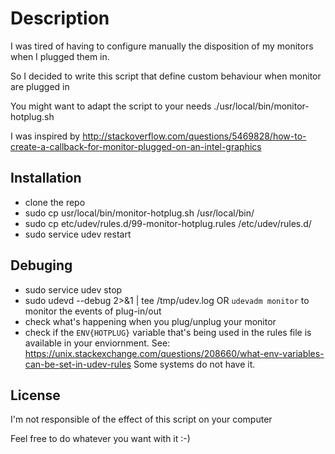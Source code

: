 # Description

I was tired of having to configure manually the disposition of my monitors when I plugged them in.

So I decided to write this script that define custom behaviour when monitor are plugged in

You might want to adapt the script to your needs ./usr/local/bin/monitor-hotplug.sh

I was inspired by http://stackoverflow.com/questions/5469828/how-to-create-a-callback-for-monitor-plugged-on-an-intel-graphics

## Installation
  * clone the repo
  * sudo cp usr/local/bin/monitor-hotplug.sh /usr/local/bin/
  * sudo cp etc/udev/rules.d/99-monitor-hotplug.rules  /etc/udev/rules.d/
  * sudo service udev restart

## Debuging
  * sudo service udev stop
  * sudo udevd --debug 2>&1 | tee /tmp/udev.log  OR `udevadm monitor` to monitor the events of plug-in/out
  * check what's happening when you plug/unplug your monitor
  * check if the `ENV{HOTPLUG}` variable that's being used in the rules file is available in your enviornment. See: https://unix.stackexchange.com/questions/208660/what-env-variables-can-be-set-in-udev-rules Some systems do not have it.


## License

I'm not responsible of the effect of this script on your computer

Feel free to do whatever you want with it :-)
